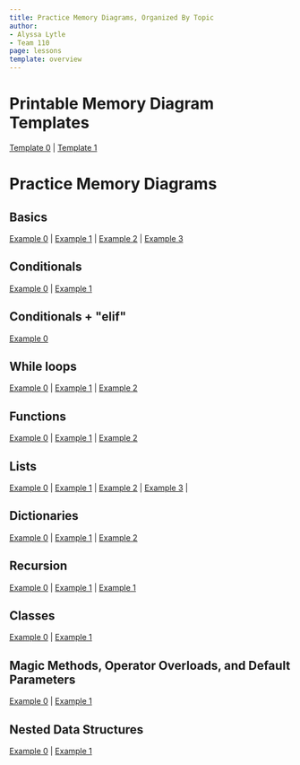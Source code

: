 ```yaml
---
title: Practice Memory Diagrams, Organized By Topic
author:
- Alyssa Lytle
- Team 110
page: lessons
template: overview
---
```

# Printable Memory Diagram Templates
[Template 0](/static/MDTemplate0.png) | [Template 1](/static/MDTemplate1.png)

# Practice Memory Diagrams

## Basics
[Example 0](/resources/practice/memory-diagrams/basic/basic-00.html) | 
[Example 1](/resources/practice/memory-diagrams/basic/basic-01.html) | 
[Example 2](/resources/practice/memory-diagrams/basic/basic-02.html) |
[Example 3](/resources/practice/memory-diagrams/basic/basic-03.html) 

## Conditionals
[Example 0](/resources/practice/memory-diagrams/conditionals/conditionals-00.html) |
[Example 1](/resources/practice/memory-diagrams/conditionals/conditionals-01.html)

## Conditionals + "elif"
[Example 0](/resources/practice/memory-diagrams/elif/elif-00.html)

## While loops
[Example 0](/resources/practice/memory-diagrams/while/while-00.html) |
[Example 1](/resources/practice/memory-diagrams/while/while-01.html) |
[Example 2](/resources/practice/memory-diagrams/while/while-02.html) 



<!-- ## bool Operators

## f-strings

## Functions -->

## Functions 

[Example 0](/resources/practice/memory-diagrams/functions/func-import-00.html) | 
[Example 1](/resources/practice/memory-diagrams/functions/func-import-01.html) | 
[Example 2](/resources/practice/memory-diagrams/functions/func-import-02.html) 
<!-- | 
[Example 3](/resources/practice/memory-diagrams/functions/func-01.html) -->



## Lists 
[Example 0](/resources/practice/memory-diagrams/lists/lists-00.html) |
[Example 1](/resources/practice/memory-diagrams/lists/lists-01.html) |
[Example 2](/resources/practice/memory-diagrams/lists/references.html) |
[Example 3](/resources/practice/memory-diagrams/lists/change-and-check.html) |


## Dictionaries

[Example 0](/resources/practice/memory-diagrams/dicts/dicts-00.html) |
[Example 1](/resources/practice/memory-diagrams/dicts/dicts-01.html) |
[Example 2](/resources/practice/memory-diagrams/dicts/lineups.html)


## Recursion
[Example 0](/resources/practice/memory-diagrams/recursion/basic-loop.html) |
[Example 1](/resources/practice/memory-diagrams/recursion/silly-loop.html) |
[Example 1](/resources/practice/memory-diagrams/recursion/pow.html)


## Classes

[Example 0](/resources/practice/memory-diagrams/oop/tweets.html) | 
[Example 1](/resources/practice/memory-diagrams/oop/stadium.html)

## Magic Methods, Operator Overloads, and Default Parameters

[Example 0](/resources/practice/memory-diagrams/oop-advanced/team.html) |
[Example 1](/resources/practice/memory-diagrams/oop-advanced/playlist.html) 



## Nested Data Structures
[Example 0](/resources/practice/memory-diagrams/nested-structures/data.html) |
[Example 1](/resources/practice/memory-diagrams/nested-structures/nested.html) 

<!-- ## Recursive Structures

[Example 1](/resources/practice/memory-diagrams/recursion/list-len.html) | -->
